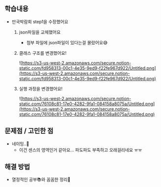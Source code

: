 ## 학습내용

- 만국박람회 step1을 수정했어요

  1. json파일을 교체했어요

     - 첨부 파일에 json파일이 있다는걸 몰랐어요😅

  2. 클래스 구조를 변경했어요!

     ![https://s3-us-west-2.amazonaws.com/secure.notion-static.com/fd958313-00c1-4e35-9ed9-f22fe967d922/Untitled.png](https://s3-us-west-2.amazonaws.com/secure.notion-static.com/fd958313-00c1-4e35-9ed9-f22fe967d922/Untitled.png)

  3. 실행 과정을 변경했어요!

     ![https://s3-us-west-2.amazonaws.com/secure.notion-static.com/76108c81-17e0-4282-9fa1-084158a8075a/Untitled.png](https://s3-us-west-2.amazonaws.com/secure.notion-static.com/76108c81-17e0-4282-9fa1-084158a8075a/Untitled.png)

## 문제점 / 고민한 점

- 네이밍..🤮
  - 이건 센스의 영역인거 같아요... 파도파도 부족하고 오래걸리네요 ㅠㅠ

## 해결 방법

- 열정적인 공부📚와 꼼꼼한 정리📝